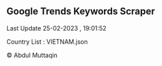 

## Google Trends Keywords Scraper 
 
Last Update 25-02-2023 , 19:01:52

Country List :
VIETNAM.json



© Abdul Muttaqin 
